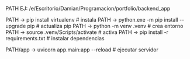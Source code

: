 PATH EJ: /e/Escritorio/Damian/Programacion/portfolio/backend_app

PATH -> pip install virtualenv                  # instala
PATH -> python.exe -m pip install --upgrade pip # actualiza pip
PATH -> python -m venv .venv                    # crea entorno
PATH -> source .venv/Scripts/activate           # activa
PATH -> pip install -r requirements.txt         # instalar dependencias

PATH/app -> uvicorn app.main:app --reload       # ejecutar servidor

